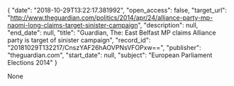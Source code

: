 {
  "date": "2018-10-29T13:22:17.381992", 
  "open_access": false, 
  "target_url": "http://www.theguardian.com/politics/2014/apr/24/alliance-party-mp-naomi-long-claims-target-sinister-campaign", 
  "description": null, 
  "end_date": null, 
  "title": "Guardian, The: East Belfast MP claims Alliance party is target of sinister campaign", 
  "record_id": "20181029T132217/CnszYAF26hAOVPNsVFOPxw==", 
  "publisher": "theguardian.com", 
  "start_date": null, 
  "subject": "European Parliament Elections 2014"
}

None